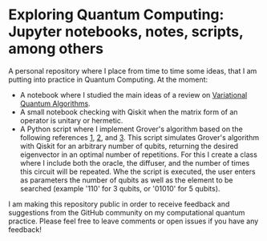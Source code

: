 # Exploring Quantum Computing: Jupyter notebooks, notes, scripts, among others

A personal repository where I place from time to time some ideas, that I am putting into practice in Quantum Computing. At the moment:

- A notebook where I studied the main ideas of a review on [Variational Quantum Algorithms](https://arxiv.org/abs/2012.09265).
- A small notebook checking with Qiskit when the matrix form of an operator is unitary or hermetic.
- A Python script where I implement Grover's algorithm based on the following references [1](https://arxiv.org/abs/quant-ph/9605043), [2](https://learn.qiskit.org/course/ch-algorithms/grovers-algorithm), and [3](https://samuraigab.medium.com/onde-está-o-wally-algoritmo-quântico-de-busca-grover-71fc82a41baf). This script simulates Grover's algorithm with Qiskit for an arbitrary number of qubits, returning the desired eigenvector in an optimal number of repetitions. For this I create a class where I include both the oracle, the diffuser, and the number of times this circuit will be repeated. Whe the script is executed, the user enters as parameters the number of qubits as well as the element to be searched (example '110' for 3 qubits, or '01010' for 5 qubits).

I am making this repository public in order to receive feedback and suggestions from the GitHub community on my computational quantum practice. Please feel free to leave comments or open issues if you have any feedback!
